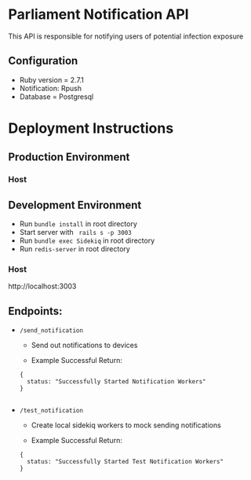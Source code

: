 # Parliament Notification API

This API is responsible for notifying users of potential infection exposure

## Configuration

* Ruby version = 2.7.1
* Notification: Rpush
* Database = Postgresql

# Deployment Instructions
## Production Environment
### Host

## Development Environment
- Run ``` bundle install ``` in root directory
- Start server with ``` rails s -p 3003```
- Run ``` bundle exec Sidekiq ``` in root directory
- Run ``` redis-server ``` in root directory
### Host
http://localhost:3003

## Endpoints:
- ```/send_notification ```
    - Send out notifications to devices

    - Example Successful Return:
    ```
    {
      status: "Successfully Started Notification Workers"
    }
     
- ```/test_notification ```
    - Create local sidekiq workers to mock sending notifications

    - Example Successful Return:
    ```
    {
      status: "Successfully Started Test Notification Workers"
    }
